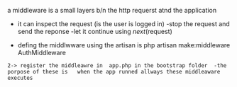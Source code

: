 a middleware is  a small layers b/n  the http requerst atnd the application
   - it can inspect the request (is the user is logged in)
   -stop the  request and send the reponse 
   -let it continue using $next($request)

   - defing the middlwware using the artisan is 
   php artisan make:middleware AuthMiddleware


    2-> register the middleawre in  app.php in the bootstrap folder  -the porpose of these is   when the app runned allways these middleaware executes



    